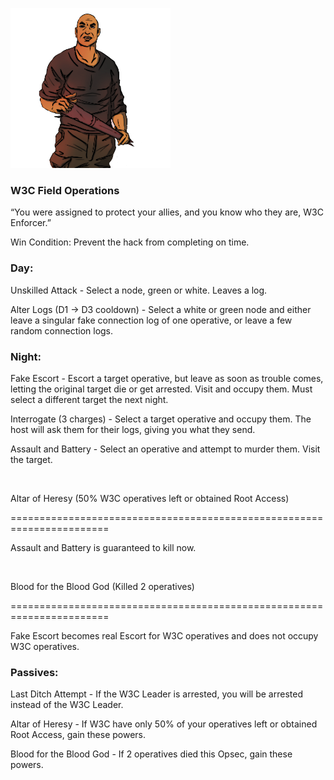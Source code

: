 ![enforcer.png](Images/w3cenforcer.png)

### **W3C Field Operations**

“You were assigned to protect your allies, and you know who they are, W3C Enforcer.”

Win Condition: Prevent the hack from completing on time.

### **Day:**

Unskilled Attack - Select a node, green or white. Leaves a log.

Alter Logs (D1 -> D3 cooldown) - Select a white or green node and either leave a singular fake connection log of one operative, or leave a few random connection logs.

### **Night:**

Fake Escort - Escort a target operative, but leave as soon as trouble comes, letting the original target die or get arrested. Visit and occupy them. Must select a different target the next night.

Interrogate (3 charges) - Select a target operative and occupy them. The host will ask them for their logs, giving you what they send.

Assault and Battery - Select an operative and attempt to murder them. Visit the target.

<br>

Altar of Heresy (50% W3C operatives left or obtained Root Access)

=======================================================================

Assault and Battery is guaranteed to kill now.

<br>

Blood for the Blood God (Killed 2 operatives)

=======================================================================

Fake Escort becomes real Escort for W3C operatives and does not occupy W3C operatives.

### **Passives:**

Last Ditch Attempt - If the W3C Leader is arrested, you will be arrested instead of the W3C Leader.

Altar of Heresy - If W3C have only 50% of your operatives left or obtained Root Access, gain these powers.

Blood for the Blood God - If 2 operatives died this Opsec, gain these powers.